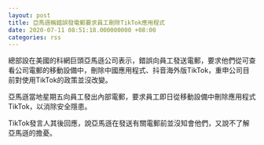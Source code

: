 ```yaml
---
layout: post
title: 亞馬遜稱錯誤發電郵要求員工刪除TikTok應用程式
date: 2020-07-11 08:51:18.000000000 +08:00
categories: rss
---
```


總部設在美國的科網巨頭亞馬遜公司表示，錯誤向員工發送電郵，要求他們從可查看公司電郵的移動設備中，刪除中國應用程式、抖音海外版TikTok，重申公司目前對使用TikTok的政策並沒改變。

亞馬遜當地星期五向員工發出內部電郵，要求員工即日從移動設備中刪除應用程式TikTok，以消除安全隱患。

TikTok發言人其後回應，說亞馬遜在發送有關電郵前並沒知會他們，又說不了解亞馬遜的擔憂。
